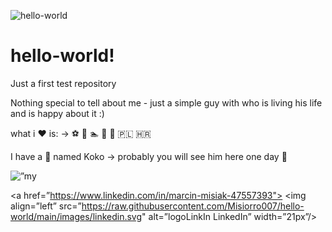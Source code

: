 ![hello-world](https://user-images.githubusercontent.com/87083751/128036298-b70da39c-f438-4c85-a1d8-1c814b272d87.gif)

# hello-world!
Just a first test repository

Nothing special to tell about me - just a simple guy with who is living his life and is happy about it :) 
<p>
what i ❤️ is: -> ⚽ 🎾 🏊 🍷 👯 🇵🇱 🇭🇷 
  <p>
I have a 🐶 named Koko -> probably you will see him here one day 🤠
    </p>
    
 <p>   
<img width=”200" height=”200" src=”https://github.com/Misiorro007/hello-world/blob/50ee94a20786ccca29d53605191748ec351dc9c9/images/Koko%20dalej%20spoko.jpeg" alt=”my banner”>
</p>
    
<a href=”https://www.linkedin.com/in/marcin-misiak-47557393">
<img align=”left” src=”https://raw.githubusercontent.com/Misiorro007/hello-world/main/images/linkedin.svg" alt=”logoLinkIn LinkedIn” width=”21px”/></a>
